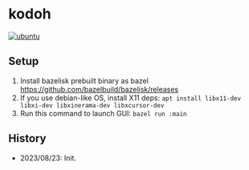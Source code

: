 # kodoh

[![ubuntu](https://github.com/klknn/kodoh/actions/workflows/ubuntu.yml/badge.svg)](https://github.com/klknn/kodoh/actions/workflows/ubuntu.yml)

## Setup

1. Install bazelisk prebuilt binary as bazel https://github.com/bazelbuild/bazelisk/releases
2. If you use debian-like OS, install X11 deps:
   `apt install libx11-dev libxi-dev libxinerama-dev libxcursor-dev`
3. Run this command to launch GUI: `bazel run :main`

## History

- 2023/08/23: Init.
